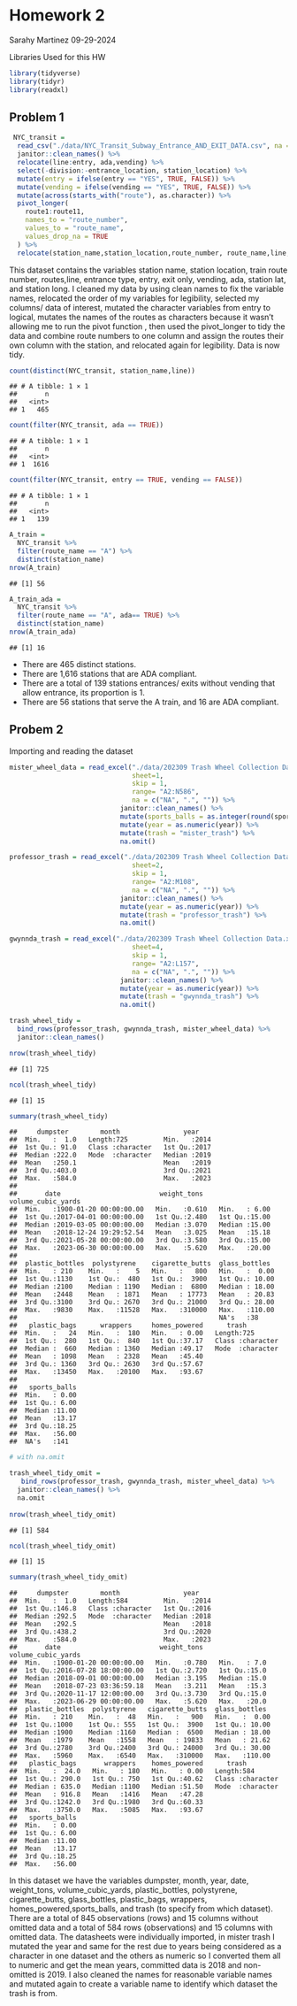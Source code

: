 Homework 2
================
Sarahy Martinez
09-29-2024

Libraries Used for this HW

``` r
library(tidyverse)
library(tidyr)
library(readxl)
```

## Problem 1

``` r
 NYC_transit =
  read_csv("./data/NYC_Transit_Subway_Entrance_AND_EXIT_DATA.csv", na = c("NA", ".", "")) %>% 
  janitor::clean_names() %>% 
  relocate(line:entry, ada,vending) %>% 
  select(-division:-entrance_location, station_location) %>% 
  mutate(entry = ifelse(entry == "YES", TRUE, FALSE)) %>% 
  mutate(vending = ifelse(vending == "YES", TRUE, FALSE)) %>% 
  mutate(across(starts_with("route"), as.character)) %>% 
  pivot_longer(
    route1:route11,
    names_to = "route_number",
    values_to = "route_name",
    values_drop_na = TRUE
  ) %>% 
  relocate(station_name,station_location,route_number, route_name,line,entrance_type, entry, ada,vending)
```

This dataset contains the variables station name, station location,
train route number, routes,line, entrance type, entry, exit only,
vending, ada, station lat, and station long. I cleaned my data by using
clean names to fix the variable names, relocated the order of my
variables for legibility, selected my columns/ data of interest, mutated
the character variables from entry to logical, mutates the names of the
routes as characters because it wasn’t allowing me to run the pivot
function , then used the pivot_longer to tidy the data and combine route
numbers to one column and assign the routes their own column with the
station, and relocated again for legibility. Data is now tidy.

``` r
count(distinct(NYC_transit, station_name,line))
```

    ## # A tibble: 1 × 1
    ##       n
    ##   <int>
    ## 1   465

``` r
count(filter(NYC_transit, ada == TRUE))
```

    ## # A tibble: 1 × 1
    ##       n
    ##   <int>
    ## 1  1616

``` r
count(filter(NYC_transit, entry == TRUE, vending == FALSE))
```

    ## # A tibble: 1 × 1
    ##       n
    ##   <int>
    ## 1   139

``` r
A_train =
  NYC_transit %>% 
  filter(route_name == "A") %>% 
  distinct(station_name) 
nrow(A_train)
```

    ## [1] 56

``` r
A_train_ada =
  NYC_transit %>% 
  filter(route_name == "A", ada== TRUE) %>% 
  distinct(station_name) 
nrow(A_train_ada)
```

    ## [1] 16

- There are 465 distinct stations.
- There are 1,616 stations that are ADA compliant.
- There are a total of 139 stations entrances/ exits without vending
  that allow entrance, its proportion is 1.
- There are 56 stations that serve the A train, and 16 are ADA
  compliant.

## Probem 2

Importing and reading the dataset

``` r
mister_wheel_data = read_excel("./data/202309 Trash Wheel Collection Data.xlsx", 
                               sheet=1,
                               skip = 1,
                               range= "A2:N586",
                               na = c("NA", ".", "")) %>% 
                            janitor::clean_names() %>% 
                            mutate(sports_balls = as.integer(round(sports_balls))) %>% 
                            mutate(year = as.numeric(year)) %>% 
                            mutate(trash = "mister_trash") %>% 
                            na.omit()
```

``` r
professor_trash = read_excel("./data/202309 Trash Wheel Collection Data.xlsx", 
                               sheet=2,
                               skip = 1,
                               range= "A2:M108",
                               na = c("NA", ".", "")) %>% 
                            janitor::clean_names() %>% 
                            mutate(year = as.numeric(year)) %>% 
                            mutate(trash = "professor_trash") %>% 
                            na.omit()
```

``` r
gwynnda_trash = read_excel("./data/202309 Trash Wheel Collection Data.xlsx", 
                               sheet=4,
                               skip = 1,
                               range= "A2:L157",
                               na = c("NA", ".", "")) %>% 
                            janitor::clean_names() %>% 
                            mutate(year = as.numeric(year)) %>% 
                            mutate(trash = "gwynnda_trash") %>% 
                            na.omit()
```

``` r
trash_wheel_tidy = 
  bind_rows(professor_trash, gwynnda_trash, mister_wheel_data) %>% 
  janitor::clean_names() 

nrow(trash_wheel_tidy)
```

    ## [1] 725

``` r
ncol(trash_wheel_tidy)
```

    ## [1] 15

``` r
summary(trash_wheel_tidy)
```

    ##     dumpster        month                year     
    ##  Min.   :  1.0   Length:725         Min.   :2014  
    ##  1st Qu.: 91.0   Class :character   1st Qu.:2017  
    ##  Median :222.0   Mode  :character   Median :2019  
    ##  Mean   :250.1                      Mean   :2019  
    ##  3rd Qu.:403.0                      3rd Qu.:2021  
    ##  Max.   :584.0                      Max.   :2023  
    ##                                                   
    ##       date                         weight_tons    volume_cubic_yards
    ##  Min.   :1900-01-20 00:00:00.00   Min.   :0.610   Min.   : 6.00     
    ##  1st Qu.:2017-04-01 00:00:00.00   1st Qu.:2.480   1st Qu.:15.00     
    ##  Median :2019-03-05 00:00:00.00   Median :3.070   Median :15.00     
    ##  Mean   :2018-12-24 19:29:52.54   Mean   :3.025   Mean   :15.18     
    ##  3rd Qu.:2021-05-28 00:00:00.00   3rd Qu.:3.580   3rd Qu.:15.00     
    ##  Max.   :2023-06-30 00:00:00.00   Max.   :5.620   Max.   :20.00     
    ##                                                                     
    ##  plastic_bottles  polystyrene    cigarette_butts  glass_bottles   
    ##  Min.   : 210    Min.   :    5   Min.   :   800   Min.   :  0.00  
    ##  1st Qu.:1130    1st Qu.:  480   1st Qu.:  3900   1st Qu.: 10.00  
    ##  Median :2100    Median : 1190   Median :  6800   Median : 18.00  
    ##  Mean   :2448    Mean   : 1871   Mean   : 17773   Mean   : 20.83  
    ##  3rd Qu.:3100    3rd Qu.: 2670   3rd Qu.: 21000   3rd Qu.: 28.00  
    ##  Max.   :9830    Max.   :11528   Max.   :310000   Max.   :110.00  
    ##                                                   NA's   :38      
    ##   plastic_bags      wrappers     homes_powered      trash          
    ##  Min.   :   24   Min.   :  180   Min.   : 0.00   Length:725        
    ##  1st Qu.:  280   1st Qu.:  840   1st Qu.:37.17   Class :character  
    ##  Median :  660   Median : 1360   Median :49.17   Mode  :character  
    ##  Mean   : 1098   Mean   : 2328   Mean   :45.40                     
    ##  3rd Qu.: 1360   3rd Qu.: 2630   3rd Qu.:57.67                     
    ##  Max.   :13450   Max.   :20100   Max.   :93.67                     
    ##                                                                    
    ##   sports_balls  
    ##  Min.   : 0.00  
    ##  1st Qu.: 6.00  
    ##  Median :11.00  
    ##  Mean   :13.17  
    ##  3rd Qu.:18.25  
    ##  Max.   :56.00  
    ##  NA's   :141

``` r
# with na.omit 

trash_wheel_tidy_omit =
   bind_rows(professor_trash, gwynnda_trash, mister_wheel_data) %>% 
  janitor::clean_names() %>% 
  na.omit
  
nrow(trash_wheel_tidy_omit)
```

    ## [1] 584

``` r
ncol(trash_wheel_tidy_omit)
```

    ## [1] 15

``` r
summary(trash_wheel_tidy_omit)
```

    ##     dumpster        month                year     
    ##  Min.   :  1.0   Length:584         Min.   :2014  
    ##  1st Qu.:146.8   Class :character   1st Qu.:2016  
    ##  Median :292.5   Mode  :character   Median :2018  
    ##  Mean   :292.5                      Mean   :2018  
    ##  3rd Qu.:438.2                      3rd Qu.:2020  
    ##  Max.   :584.0                      Max.   :2023  
    ##       date                         weight_tons    volume_cubic_yards
    ##  Min.   :1900-01-20 00:00:00.00   Min.   :0.780   Min.   : 7.0      
    ##  1st Qu.:2016-07-28 18:00:00.00   1st Qu.:2.720   1st Qu.:15.0      
    ##  Median :2018-09-01 00:00:00.00   Median :3.195   Median :15.0      
    ##  Mean   :2018-07-23 03:36:59.18   Mean   :3.211   Mean   :15.3      
    ##  3rd Qu.:2020-11-17 12:00:00.00   3rd Qu.:3.730   3rd Qu.:15.0      
    ##  Max.   :2023-06-29 00:00:00.00   Max.   :5.620   Max.   :20.0      
    ##  plastic_bottles  polystyrene   cigarette_butts  glass_bottles   
    ##  Min.   : 210    Min.   :  48   Min.   :   900   Min.   :  0.00  
    ##  1st Qu.:1000    1st Qu.: 555   1st Qu.:  3900   1st Qu.: 10.00  
    ##  Median :1900    Median :1160   Median :  6500   Median : 18.00  
    ##  Mean   :1979    Mean   :1558   Mean   : 19833   Mean   : 21.62  
    ##  3rd Qu.:2780    3rd Qu.:2400   3rd Qu.: 24000   3rd Qu.: 30.00  
    ##  Max.   :5960    Max.   :6540   Max.   :310000   Max.   :110.00  
    ##   plastic_bags       wrappers    homes_powered      trash          
    ##  Min.   :  24.0   Min.   : 180   Min.   : 0.00   Length:584        
    ##  1st Qu.: 290.0   1st Qu.: 750   1st Qu.:40.62   Class :character  
    ##  Median : 635.0   Median :1100   Median :51.50   Mode  :character  
    ##  Mean   : 916.8   Mean   :1416   Mean   :47.28                     
    ##  3rd Qu.:1242.0   3rd Qu.:1980   3rd Qu.:60.33                     
    ##  Max.   :3750.0   Max.   :5085   Max.   :93.67                     
    ##   sports_balls  
    ##  Min.   : 0.00  
    ##  1st Qu.: 6.00  
    ##  Median :11.00  
    ##  Mean   :13.17  
    ##  3rd Qu.:18.25  
    ##  Max.   :56.00

In this dataset we have the variables dumpster, month, year, date,
weight_tons, volume_cubic_yards, plastic_bottles, polystyrene,
cigarette_butts, glass_bottles, plastic_bags, wrappers,
homes_powered,sports_balls, and trash (to specify from which dataset).
There are a total of 845 observations (rows) and 15 columns without
omitted data and a total of 584 rows (observations) and 15 columns with
omitted data. The datasheets were individually imported, in mister trash
I mutated the year and same for the rest due to years being considered
as a character in one dataset and the others as numeric so I converted
them all to numeric and get the mean years, committed data is 2018 and
non- omitted is 2019. I also cleaned the names for reasonable variable
names and mutated again to create a variable name to identify which
dataset the trash is from.
